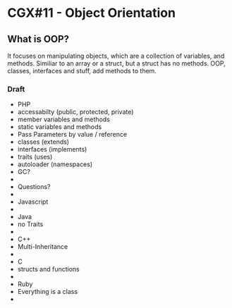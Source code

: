 # CGX#11 - Object Orientation

## What is OOP?

It focuses on manipulating objects,
which are a collection of variables, and methods.
Similiar to an array or a struct, but a struct has no methods.
OOP, classes, interfaces and stuff,
add methods to them.


### Draft

 - PHP
 - accessabilty (public, protected, private)
 - member variables and methods
 - static variables and methods
 - Pass Parameters by value / reference
 - classes (extends)
 - interfaces (implements)
 - traits (uses)
 - autoloader (namespaces)
 - GC?
 -
 - Questions?
 -
 - Javascript
 -
 - Java
 - no Traits
 -
 - C++
 - Multi-Inheritance
 -
 - C
 - structs and functions
 -
 - Ruby
 - Everything is a class
 -

